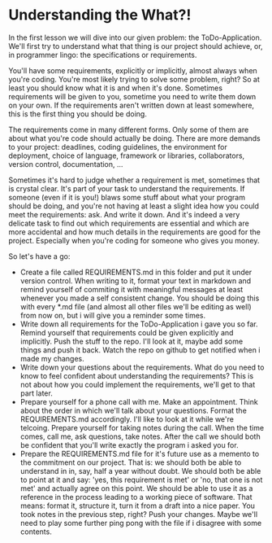 Understanding the What?! 
========================

In the first lesson we will dive into our given problem: the ToDo-Application.
We'll first try to understand what that thing is our project should achieve,
or, in programmer lingo: the specifications or requirements. 

You'll have some requirements, explicitly or implicitly, almost always when 
you're coding. You're most likely trying to solve some problem, right? So at 
least you should know what it is and when it's done. Sometimes requirements will
be given to you, sometime you need to write them down on your own. If the 
requirements aren't written down at least somewhere, this is the first thing you
should be doing.

The requirements come in many different forms. Only some of them are about what
you're code should actually be doing. There are more demands to your project:
deadlines, coding guidelines, the environment for deployment, choice of language,
framework or libraries, collaborators, version control, documentation, ...

Sometimes it's hard to judge whether a requirement is met, sometimes that is 
crystal clear. It's part of your task to understand the requirements. If someone
(even if it is you!) blaws some stuff about what your program should be doing, 
and you're not having at least a slight idea how you could meet the requirements:
ask. And write it down. And it's indeed a very delicate task to find out which 
requirements are essential and which are more accidental and how much details in 
the requirements are good for the project. Especially when you're coding for
someone who gives you money.

So let's have a go:

* Create a file called REQUIREMENTS.md in this folder and put it under version
  control. When writing to it, format your text in markdown and remind yourself 
  of commiting it with meaningful messages at least whenever you made a self 
  consistent change. You should be doing this with every \*.md file (and almost
  all other files we'll be editing as well) from now on, but i will give you a
  reminder some times.
* Write down all requirements for the ToDo-Application i gave you so far. Remind
  yourself that requirements could be given explicitly and implicitly. Push the
  stuff to the repo. I'll look at it, maybe add some things and push it back. 
  Watch the repo on github to get notified when i made my changes. 
* Write down your questions about the requirements. What do you need to know to
  feel confident about understanding the requirements? This is not about how you
  could implement the requirements, we'll get to that part later.
* Prepare yourself for a phone call with me. Make an appointment. Think about 
  the order in which we'll talk about your questions. Format the REQUIREMENTS.md
  accordingly. I'll like to look at it while we're telcoing. Prepare yourself
  for taking notes during the call. When the time comes, call me, ask questions,
  take notes. After the call we should both be confident that you'll write exactly
  the program i asked you for.
* Prepare the REQUIREMENTS.md file for it's future use as a memento to the 
  commitment on our project. That is: we should both be able to understand in
  in, say, half a year without doubt. We should both be able to point at it and
  say: 'yes, this requirement is met' or 'no, that one is not met' and actually 
  agree on this point. We should be able to use it as a reference in the process
  leading to a working piece of software. That means: format it, structure it, 
  turn it from a draft into a nice paper. You took notes in the previous step,
  right? Push your changes. Maybe we'll need to play some further ping pong with
  the file if i disagree with some contents.
